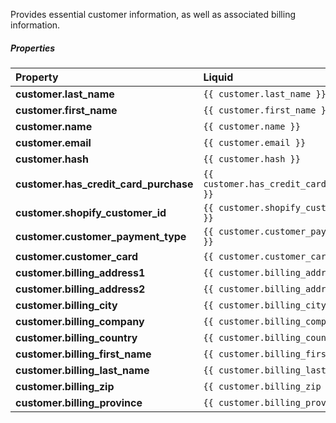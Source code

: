 Provides essential customer information, as well as associated billing information.

##### Properties

| Property | Liquid | Example output |
| :--- | :--- | :--- |
| **customer.last_name** | `{{ customer.last_name }}` | `Diamond` |
| **customer.first_name** | `{{ customer.first_name }}` | `Dan` |
| **customer.name** | `{{ customer.name }}` | `Dan Diamond` |
| **customer.email** | `{{ customer.email }}` | `dan.diamond@rechargeapps.com` |
| **customer.hash** | `{{ customer.hash }}` | `sadfo8ahwo8asodnas8faosfiasflaksdf` |
| **customer.has\_credit\_card\_purchase** | `{{ customer.has_credit_card_purchase }}` | `True` |
| **customer.shopify\_customer\_id** | `{{ customer.shopify_customer_id }}` | `100399283` |
| **customer.customer\_payment\_type** | `{{ customer.customer_payment_type }}` | `Credit Card` |
| **customer.customer_card** | `{{ customer.customer_card }}` | `3301` |
| **customer.billing_address1** | `{{ customer.billing_address1 }}` | `4141 Celestial Ave` |
| **customer.billing_address2** | `{{ customer.billing_address2 }}` | `Suite 221` |
| **customer.billing_city** | `{{ customer.billing_city }}` | `Santa Monica` |
| **customer.billing_company** | `{{ customer.billing_company }}` | `Super MegaCorp` |
| **customer.billing_country** | `{{ customer.billing_country }}` | `United States` |
| **customer.billing\_first\_name** | `{{ customer.billing_first_name }}` | `Dan` |
| **customer.billing\_last\_name** | `{{ customer.billing_last_name }}` | `Diamond` |
| **customer.billing_zip** | `{{ customer.billing_zip }}` | `90304` |
| **customer.billing_province** | `{{ customer.billing_province }}` | `CA` |